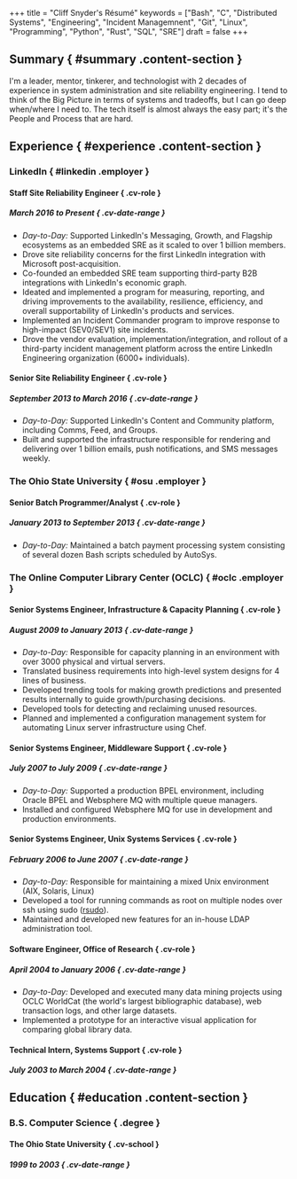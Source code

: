 +++
title = "Cliff Snyder's Résumé"
keywords = ["Bash", "C", "Distributed Systems", "Engineering", "Incident Managemnent", "Git", "Linux", "Programming", "Python", "Rust", "SQL", "SRE"]
draft = false
+++
## Summary { #summary .content-section }
I'm a leader, mentor, tinkerer, and technologist with 2 decades of experience in system administration
and site reliability engineering. I tend to think of the Big Picture in terms of systems and tradeoffs,
but I can go deep when/where I need to. The tech itself is almost always the easy part; it's the
People and Process that are hard.

## Experience { #experience .content-section }

### LinkedIn { #linkedin .employer }

#### Staff Site Reliability Engineer { .cv-role }
##### March 2016 to Present { .cv-date-range }

* _Day-to-Day:_ Supported LinkedIn's Messaging, Growth, and Flagship ecosystems as an embedded SRE as it scaled
to over 1 billion members.
* Drove site reliability concerns for the first LinkedIn integration with Microsoft post-acquisition.
* Co-founded an embedded SRE team supporting third-party B2B integrations with LinkedIn's economic graph.
* Ideated and implemented a program for measuring, reporting, and driving improvements to the availability,
resilience, efficiency, and overall supportability of LinkedIn's products and services.
* Implemented an Incident Commander program to improve response to high-impact (SEV0/SEV1) site incidents.
* Drove the vendor evaluation, implementation/integration, and rollout of a third-party incident management platform
across the entire LinkedIn Engineering organization (6000+ individuals).

#### Senior Site Reliability Engineer { .cv-role }
##### September 2013 to March 2016 { .cv-date-range }
* _Day-to-Day:_ Supported LinkedIn's Content and Community platform, including Comms, Feed, and Groups.
* Built and supported the infrastructure responsible for rendering and delivering over 1 billion emails, push
notifications, and SMS messages weekly.

### The Ohio State University { #osu .employer }

#### Senior Batch Programmer/Analyst { .cv-role }
##### January 2013 to September 2013 { .cv-date-range }
* _Day-to-Day:_ Maintained a batch payment processing system consisting of several dozen Bash scripts scheduled by AutoSys.

### The Online Computer Library Center (OCLC) { #oclc .employer }

#### Senior Systems Engineer, Infrastructure & Capacity Planning { .cv-role }
##### August 2009 to January 2013 { .cv-date-range }

* _Day-to-Day:_ Responsible for capacity planning in an environment with over 3000 physical and virtual servers.
* Translated business requirements into high-level system designs for 4 lines of business.
* Developed trending tools for making growth predictions and presented results internally to guide
growth/purchasing decisions.
* Developed tools for detecting and reclaiming unused resources.
* Planned and implemented a configuration management system for automating Linux server
infrastructure using Chef.

#### Senior Systems Engineer, Middleware Support { .cv-role }
##### July 2007 to July 2009 { .cv-date-range }
* _Day-to-Day:_ Supported a production BPEL environment, including Oracle BPEL and Websphere MQ with multiple
queue managers.
* Installed and configured Websphere MQ for use in development and production environments.

#### Senior Systems Engineer, Unix Systems Services { .cv-role }
##### February 2006 to June 2007 { .cv-date-range }
* _Day-to-Day:_ Responsible for maintaining a mixed Unix environment (AIX, Solaris, Linux)
* Developed a tool for running commands as root on multiple nodes over ssh using sudo
([rsudo](http://sourceforge.net/projects/rsudo/)).
* Maintained and developed new features for an in-house LDAP administration tool.

#### Software Engineer, Office of Research { .cv-role }
##### April 2004 to January 2006 { .cv-date-range }
* _Day-to-Day:_ Developed and executed many data mining projects using OCLC WorldCat (the world's largest
bibliographic database), web transaction logs, and other large datasets.
* Implemented a prototype for an interactive visual application for comparing global library data.

#### Technical Intern, Systems Support { .cv-role }
##### July 2003 to March 2004 { .cv-date-range }

## Education { #education .content-section }
### B.S. Computer Science { .degree }
#### The Ohio State University { .cv-school }
##### 1999 to 2003 { .cv-date-range }
